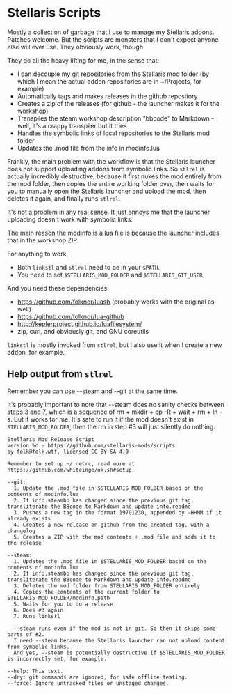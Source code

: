 # Stellaris Scripts

Mostly a collection of garbage that I use to manage my Stellaris addons.
Patches welcome. But the scripts are monsters that I don't expect anyone else will ever use.
They obviously work, though.

They do all the heavy lifting for me, in the sense that:
*  I can decouple my git repositories from the Stellaris mod folder
   (by which I mean the actual addon repositories are in ~/Projects, for example)
*  Automatically tags and makes releases in the github repository
*  Creates a zip of the releases (for github - the launcher makes it for the workshop)
*  Transpiles the steam workshop description "bbcode" to Markdown - well, it's a crappy transpiler but it tries
*  Handles the symbolic links of local repositories to the Stellaris mod folder
*  Updates the .mod file from the info in modinfo.lua

Frankly, the main problem with the workflow is that the Stellaris launcher does not support uploading addons from symbolic links. So `stlrel` is actually incredibly destructive, because it first nukes the mod entirely from the mod folder, then copies the entire working folder over, then waits for you to manually open the Stellaris launcher and upload the mod, then deletes it again, and finally runs `stlrel`.

It's not a problem in any real sense. It just annoys me that the launcher uploading doesn't work with symbolic links.

The main reason the modinfo is a lua file is because the launcher includes that in the workshop ZIP.

For anything to work,
*  Both `linkstl` and `stlrel` need to be in your `$PATH`.
*  You need to set `$STELLARIS_MOD_FOLDER` and `$STELLARIS_GIT_USER`

And you need these dependencies
*  https://github.com/folknor/luash (probably works with the original as well)
*  https://github.com/folknor/lua-github
*  http://keplerproject.github.io/luafilesystem/
*  zip, curl, and obviously git, and GNU coreutils

`linkstl` is mostly invoked from `stlrel`, but I also use it when I create a new addon, for example.

## Help output from `stlrel`

Remember you can use --steam and --git at the same time.

It's probably important to note that --steam does no sanity checks between steps 3 and 7, which is a sequence of rm + mkdir + cp -R + wait + rm + ln -s. But it works for me. It's safe to run it if the mod doesn't exist in `STELLARIS_MOD_FOLDER`, then the rm in step #3 will just silently do nothing.

```
Stellaris Mod Release Script
version %d - https://github.com/stellaris-mods/scripts
by folk@folk.wtf, licensed CC-BY-SA 4.0

Remember to set up ~/.netrc, read more at https://github.com/whiteinge/ok.sh#setup.

--git:
  1. Update the .mod file in $STELLARIS_MOD_FOLDER based on the contents of modinfo.lua
  2. If info.steambb has changed since the previous git tag, transliterate the BBcode to Markdown and update info.readme
  3. Pushes a new tag in the format 19701230, appended by -HHMM if it already exists
  4. Creates a new release on github from the created tag, with a changelog
  5. Creates a ZIP with the mod contents + .mod file and adds it to the release

--steam:
  1. Updates the .mod file in $STELLARIS_MOD_FOLDER based on the contents of modinfo.lua
  2. If info.steambb has changed since the previous git tag, transliterate the BBcode to Markdown and update info.readme
  3. Deletes the mod folder from STELLARIS_MOD_FOLDER entirely
  4. Copies the contents of the current folder to STELLARIS_MOD_FOLDER/modinfo.path
  5. Waits for you to do a release
  6. Does #3 again
  7. Runs linkstl

  --steam runs even if the mod is not in git. So then it skips some parts of #2.
  I need --steam because the Stellaris launcher can not upload content from symbolic links.
  And yes, --steam is potentially destructive if $STELLARIS_MOD_FOLDER is incorrectly set, for example.

--help: This text.
--dry: git commands are ignored, for safe offline testing.
--force: Ignore untracked files or unstaged changes.
```
